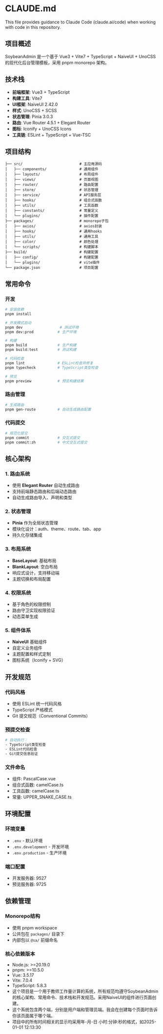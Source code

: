 # CLAUDE.md

This file provides guidance to Claude Code (claude.ai/code) when working with code in this repository.

## 项目概述

SoybeanAdmin 是一个基于 Vue3 + Vite7 + TypeScript + NaiveUI + UnoCSS 的现代化后台管理模板，采用 pnpm monorepo 架构。

## 技术栈

- **前端框架**: Vue3 + TypeScript
- **构建工具**: Vite7
- **UI框架**: NaiveUI 2.42.0
- **样式**: UnoCSS + SCSS
- **状态管理**: Pinia 3.0.3
- **路由**: Vue Router 4.5.1 + Elegant Router
- **图标**: Iconify + UnoCSS Icons
- **工具链**: ESLint + TypeScript + Vue-TSC

## 项目结构

```
├── src/                          # 主应用源码
│   ├── components/               # 通用组件
│   ├── layouts/                  # 布局组件
│   ├── views/                    # 页面视图
│   ├── router/                   # 路由配置
│   ├── store/                    # 状态管理
│   ├── service/                  # API服务层
│   ├── hooks/                    # 组合式函数
│   ├── utils/                    # 工具函数
│   ├── constants/                # 常量定义
│   └── plugins/                  # 插件配置
├── packages/                     # monorepo子包
│   ├── axios/                    # axios封装
│   ├── hooks/                    # 通用hooks
│   ├── utils/                    # 通用工具
│   ├── color/                    # 颜色处理
│   └── scripts/                  # 构建脚本
├── build/                        # 构建配置
│   ├── config/                   # 构建配置
│   └── plugins/                  # vite插件
└── package.json                  # 项目配置
```

## 常用命令

### 开发
```bash
# 安装依赖
pnpm install

# 开发模式启动
pnpm dev                 # 测试环境
pnpm dev:prod           # 生产环境

# 构建
pnpm build              # 生产构建
pnpm build:test         # 测试构建

# 代码检查
pnpm lint               # ESLint检查并修复
pnpm typecheck          # TypeScript类型检查

# 预览
pnpm preview            # 预览构建结果
```

### 路由管理
```bash
# 生成路由
pnpm gen-route          # 自动生成路由配置
```

### 代码提交
```bash
# 规范化提交
pnpm commit             # 交互式提交
pnpm commit:zh          # 中文交互式提交
```

## 核心架构

### 1. 路由系统
- 使用 **Elegant Router** 自动生成路由
- 支持前端静态路由和后端动态路由
- 自动生成路由导入、声明和类型

### 2. 状态管理
- **Pinia** 作为全局状态管理
- 模块化设计：auth、theme、route、tab、app
- 持久化存储集成

### 3. 布局系统
- **BaseLayout**: 基础布局
- **BlankLayout**: 空白布局
- 响应式设计，支持移动端
- 主题切换和布局配置

### 4. 权限系统
- 基于角色的权限控制
- 路由守卫实现权限验证
- 动态菜单生成

### 5. 组件体系
- **NaiveUI** 基础组件
- 自定义业务组件
- 主题配置和样式定制
- 图标系统（Iconify + SVG）

## 开发规范

### 代码风格
- 使用 ESLint 统一代码风格
- TypeScript 严格模式
- Git 提交规范（Conventional Commits）

### 预提交检查
```bash
# 自动执行：
- TypeScript类型检查
- ESLint代码检查
- Git提交信息验证
```

### 文件命名
- 组件: PascalCase.vue
- 组合式函数: camelCase.ts
- 工具函数: camelCase.ts
- 常量: UPPER_SNAKE_CASE.ts

## 环境配置

### 环境变量
- `.env` - 默认环境
- `.env.development` - 开发环境
- `.env.production` - 生产环境

### 端口配置
- 开发服务器: 9527
- 预览服务器: 9725

## 依赖管理

### Monorepo结构
- 使用 pnpm workspace
- 公共包在 `packages/` 目录下
- 内部包以 `@sa/` 前缀命名

### 核心依赖版本
- Node.js: >=20.19.0
- pnpm: >=10.5.0
- Vue: 3.5.17
- Vite: 7.0.4
- TypeScript: 5.8.3
- 这个项目是一个用于教师工作量计算的系统，所有规范均遵守SoybeanAdmin的核心架构、常用命令、技术栈和开发规范。采用NaiveUI的组件进行页面创建。
- 这个系统包含两个端，分别是用户端和管理员端。我会在创建每个页面时告诉你该页面属于哪个端。
- 项目中的所有时间相关的显示均采用年-月-日 小时:分钟:秒的格式，如2025-01-01 12:13:30